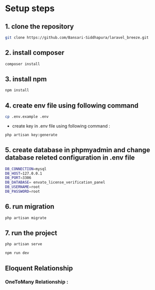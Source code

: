 # Setup steps

## 1. clone the repository

```bash
git clone https://github.com/Bansari-Siddhapura/laravel_breeze.git
```

## 2. install composer

```bash
composer install
```

## 3. install npm

```bash
npm install
```

## 4. create env file using following command

```bash
cp .env.example .env
```

- create key in .env file using following command :

```bash
php artisan key:generate
```

## 5. create database in phpmyadmin and change database releted configuration in .env file

```bash
DB_CONNECTION=mysql
DB_HOST=127.0.0.1
DB_PORT=3306
DB_DATABASE= envato_license_verification_panel
DB_USERNAME=root
DB_PASSWORD=root
```

## 6. run migration

```bash
php artisan migrate
```

## 7. run the project

```bash
php artisan serve
```

```bash
npm run dev
```

## Eloquent Relationship

### OneToMany Relationship :

